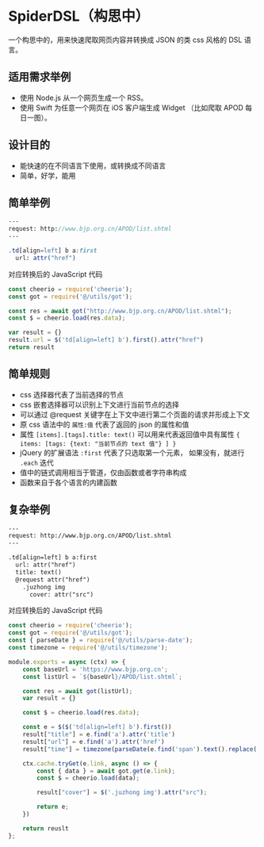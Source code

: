 # SpiderDSL（构思中）

一个构思中的，用来快速爬取网页内容并转换成 JSON 的类 css 风格的 DSL 语言。

## 适用需求举例

- 使用 Node.js 从一个网页生成一个 RSS。
- 使用 Swift 为任意一个网页在 iOS 客户端生成 Widget （比如爬取 APOD 每日一图）。

## 设计目的

- 能快速的在不同语言下使用，或转换成不同语言
- 简单，好学，能用

## 简单举例

```sass
---
request: http://www.bjp.org.cn/APOD/list.shtml
---

.td[align=left] b a:first
  url: attr("href")
```

对应转换后的 JavaScript 代码

```javascript
const cheerio = require('cheerio');
const got = require('@/utils/got');

const res = await got("http://www.bjp.org.cn/APOD/list.shtml");
const $ = cheerio.load(res.data);

var result = {}
result.url = $('td[align=left] b').first().attr("href")
return result
```

## 简单规则
- css 选择器代表了当前选择的节点
- css 嵌套选择器可以识别上下文进行当前节点的选择
- 可以通过 @request 关键字在上下文中进行第二个页面的请求并形成上下文
- 原 css 语法中的 `属性:值` 代表了返回的 json 的属性和值
- 属性 `[items].[tags].title: text()` 可以用来代表返回值中具有属性 `{ items: [tags: {text: "当前节点的 text 值"} ] }`
- jQuery 的扩展语法 `:first` 代表了只选取第一个元素， 如果没有，就进行 `.each` 迭代
- 值中的链式调用相当于管道，仅由函数或者字符串构成
- 函数来自于各个语言的内建函数

## 复杂举例

```txt
---
request: http://www.bjp.org.cn/APOD/list.shtml
---

.td[align=left] b a:first
  url: attr("href")
  title: text()
  @request attr("href")
    .juzhong img
      cover: attr("src")

```

对应转换后的 JavaScript 代码

```javascript
const cheerio = require('cheerio');
const got = require('@/utils/got');
const { parseDate } = require('@/utils/parse-date');
const timezone = require('@/utils/timezone');

module.exports = async (ctx) => {
    const baseUrl = 'https://www.bjp.org.cn';
    const listUrl = `${baseUrl}/APOD/list.shtml`;

    const res = await got(listUrl);
    var result = {}

    const $ = cheerio.load(res.data);

    const e = $($('td[align=left] b').first())
    result["title"] = e.find('a').attr('title')
    result["url"] = e.find('a').attr('href')
    result["time"] = timezone(parseDate(e.find('span').text().replace('：', ''), 'YYYY-MM-DD'), 8)

    ctx.cache.tryGet(e.link, async () => {
        const { data } = await got.get(e.link);
        const $ = cheerio.load(data);

        result["cover"] = $('.juzhong img').attr("src");

        return e;
    })

    return reuslt
};
```

